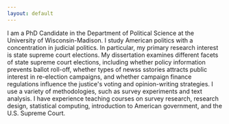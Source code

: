 ```yaml
---
layout: default
---
```


I am a PhD Candidate in the Department of Political Science at the University of Wisconsin-Madison. I study American politics with a concentration in judicial politics. In particular, my primary research interest is state supreme court elections. My dissertation examines different facets of state supreme court elections, including whether policy information prevents ballot roll-off, whether types of newss sstories attracts public interest in re-election campaigns, and whether campaign finance regulations influence the justice's voting and opinion-writing strategies. I use a variety of methodologies, such as survey experiments and text analysis. I have experience teaching courses on survey research, research design, statistical computing, introduction to American government, and the U.S. Supreme Court.
